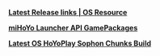 **[ Latest Release links | OS Resource](https://hkrpg-launcher-static.hoyoverse.com/hkrpg_global/mdk/launcher/api/resource?channel_id=1&key=vplOVX8Vn7cwG8yb&launcher_id=35&sub_channel_id=1)**

**[miHoYo Launcher API GamePackages](https://sg-hyp-api.hoyoverse.com/hyp/hyp-connect/api/getGamePackages?game_ids%5B%5D=4ziysqXOQ8&launcher_id=VYTpXlbWo8)**

**[Latest OS HoYoPlay Sophon Chunks Build](https://sg-downloader-api.hoyoverse.com/downloader/sophon_chunk/api/getBuild?branch=main&package_id=PePf9OoV54&password=E6RCs6eKqXNC&tag=)**

